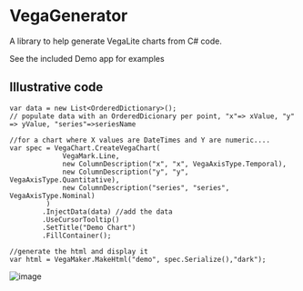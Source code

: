 # VegaGenerator

A library to help generate VegaLite charts from C# code.

See the included Demo app for examples  

## Illustrative code

```CSharp
var data = new List<OrderedDictionary>();
// populate data with an OrderedDicionary per point, "x"=> xValue, "y" => yValue, "series"=>seriesName

//for a chart where X values are DateTimes and Y are numeric....
var spec = VegaChart.CreateVegaChart(
             VegaMark.Line,
             new ColumnDescription("x", "x", VegaAxisType.Temporal),
             new ColumnDescription("y", "y", VegaAxisType.Quantitative),
             new ColumnDescription("series", "series", VegaAxisType.Nominal)
         )
        .InjectData(data) //add the data 
        .UseCursorTooltip()
        .SetTitle("Demo Chart")
        .FillContainer(); 

//generate the html and display it
var html = VegaMaker.MakeHtml("demo", spec.Serialize(),"dark");
 ```

![image](https://github.com/NeilMacMullen/VegaGenerator/assets/9131337/787cba71-d365-4d6d-bc95-a8aa2b82f854)
